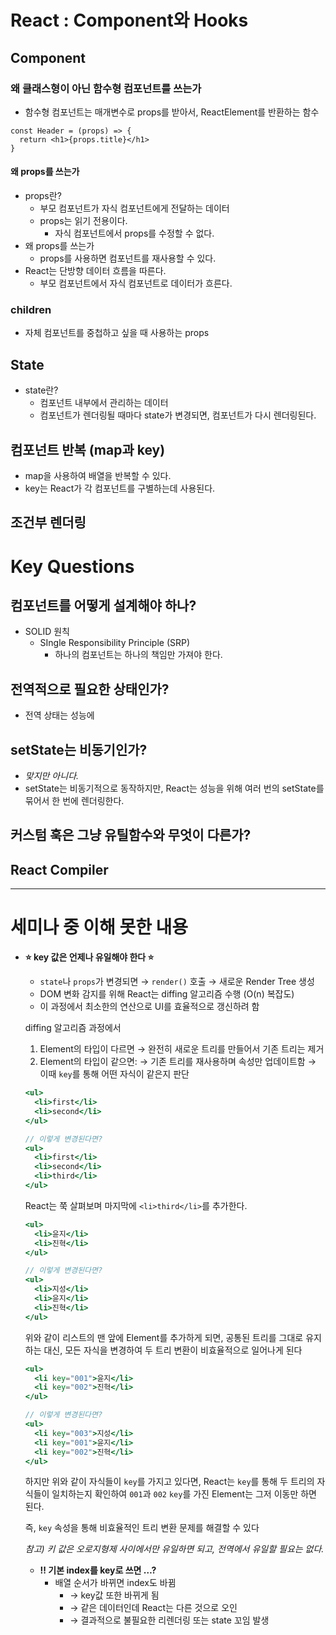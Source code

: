 # React : Component와 Hooks

## Component

### 왜 클래스형이 아닌 함수형 컴포넌트를 쓰는가

- 함수형 컴포넌트는 매개변수로 props를 받아서, ReactElement를 반환하는 함수
```
const Header = (props) => {
  return <h1>{props.title}</h1>
}
```
#### 왜 props를 쓰는가
- props란? 
  - 부모 컴포넌트가 자식 컴포넌트에게 전달하는 데이터
  - props는 읽기 전용이다. 
    - 자식 컴포넌트에서 props를 수정할 수 없다.
- 왜 props를 쓰는가
  - props를 사용하면 컴포넌트를 재사용할 수 있다.
- React는 단방향 데이터 흐름을 따른다. 
  - 부모 컴포넌트에서 자식 컴포넌트로 데이터가 흐른다.

### children
- 자체 컴포넌트를 중첩하고 싶을 때 사용하는 props

## State
- state란?
  - 컴포넌트 내부에서 관리하는 데이터
  - 컴포넌트가 렌더링될 때마다 state가 
  변경되면, 컴포넌트가 다시 렌더링된다.

## 컴포넌트 반복 (map과 key)
- map을 사용하여 배열을 반복할 수 있다.
- key는 React가 각 컴포넌트를 구별하는데 사용된다.

## 조건부 렌더링


# Key Questions
## 컴포넌트를 어떻게 설계해야 하나?
- SOLID 원칙
  - SIngle Responsibility Principle (SRP)
    - 하나의 컴포넌트는 하나의 책임만 가져야 한다.
## 전역적으로 필요한 상태인가?
- 전역 상태는 성능에 
## setState는 비동기인가?
- *맞지만 아니다.*
- setState는 비동기적으로 동작하지만, React는 성능을 위해 여러 번의 setState를 묶어서 한 번에 렌더링한다.
## 커스텀 훅은 그냥 유틸함수와 무엇이 다른가?

## React Compiler

---


# 세미나 중 이해 못한 내용

- **⭐ key 값은 언제나 유일해야 한다 ⭐**
    - `state`나 `props`가 변경되면 → `render()` 호출 → 새로운 Render Tree 생성
    - DOM 변화 감지를 위해 React는 diffing 알고리즘 수행 (O(n) 복잡도)
    - 이 과정에서 최소한의 연산으로 UI를 효율적으로 갱신하려 함
    
    diffing 알고리즘 과정에서
    
    1. Element의 타입이 다르면
    → 완전히 새로운 트리를 만들어서 기존 트리는 제거
    2. Element의 타입이 같으면:
    → 기존 트리를 재사용하며 속성만 업데이트함
    → 이때 `key`를 통해 어떤 자식이 같은지 판단
    
    ```jsx
    <ul>
      <li>first</li>
      <li>second</li>
    </ul>
    
    // 이렇게 변경된다면?
    <ul>
      <li>first</li>
      <li>second</li>
      <li>third</li>
    </ul>
    ```
    
    React는 쭉 살펴보며 마지막에 `<li>third</li>`를 추가한다.
    
    ```jsx
    <ul>
      <li>윤지</li>
      <li>진혁</li>
    </ul>
    
    // 이렇게 변경된다면?
    <ul>
      <li>지성</li>
      <li>윤지</li>
      <li>진혁</li>
    </ul>
    ```
    
    위와 같이 리스트의 맨 앞에 Element를 추가하게 되면, 공통된 트리를 그대로 유지하는 대신,
    모든 자식을 변경하여 두 트리 변환이 비효율적으로 일어나게 된다
    
    ```jsx
    <ul>
      <li key="001">윤지</li>
      <li key="002">진혁</li>
    </ul>
    
    // 이렇게 변경된다면?
    <ul>
      <li key="003">지성</li>
      <li key="001">윤지</li>
      <li key="002">진혁</li>
    </ul>
    ```
    
    하지만 위와 같이 자식들이 `key`를 가지고 있다면, React는 `key`를 통해 두 트리의 자식들이 일치하는지 확인하여 `001`과 `002` `key`를 가진 Element는 그저 이동만 하면 된다.
    
    즉, `key` 속성을 통해 비효율적인 트리 변환 문제를 해결할 수 있다
    
    *참고) 키 값은 오로지형제 사이에서만 유일하면 되고, 전역에서 유일할 필요는 없다.*
    
    - **‼️ 기본 index를 key로 쓰면 …?**
        - 배열 순서가 바뀌면 index도 바뀜
            - → key값 또한 바뀌게 됨
            - → 같은 데이터인데 React는 다른 것으로 오인
            - → 결과적으로 불필요한 리렌더링 또는 state 꼬임 발생